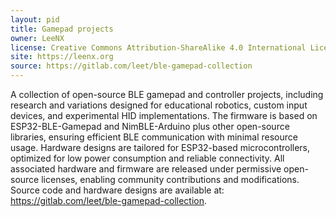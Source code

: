 ```yaml
---
layout: pid
title: Gamepad projects
owner: LeeNX
license: Creative Commons Attribution-ShareAlike 4.0 International License
site: https://leenx.org
source: https://gitlab.com/leet/ble-gamepad-collection
---
```

A collection of open-source BLE gamepad and controller projects, including research and variations designed for educational robotics, custom input devices, and experimental HID implementations. The firmware is based on ESP32-BLE-Gamepad and NimBLE-Arduino plus other open-source libraries, ensuring efficient BLE communication with minimal resource usage. Hardware designs are tailored for ESP32-based microcontrollers, optimized for low power consumption and reliable connectivity. All associated hardware and firmware are released under permissive open-source licenses, enabling community contributions and modifications. Source code and hardware designs are available at: https://gitlab.com/leet/ble-gamepad-collection.

